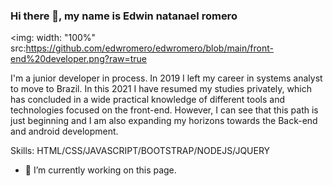 ### Hi there 👋, my name is Edwin natanael romero
<img: width: "100%" src:https://github.com/edwromero/edwromero/blob/main/front-end%20developer.png?raw=true

I'm a junior developer in  process. In 2019 I left my career in systems analyst to move to Brazil. In this 2021 I have resumed my studies privately, which has concluded in a wide practical knowledge of different tools and technologies focused on the front-end. However, I can see that this path is just beginning and I am also expanding my horizons towards the Back-end and android development.

Skills: HTML/CSS/JAVASCRIPT/BOOTSTRAP/NODEJS/JQUERY

- 🔭 I’m currently working on this page. 






